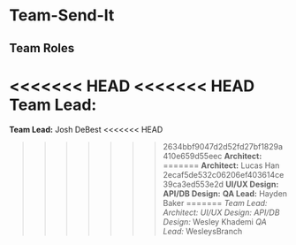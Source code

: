 # Team-Send-It

## Team Roles
<<<<<<< HEAD
<<<<<<< HEAD
**Team Lead:** 
=======
**Team Lead:** Josh DeBest
<<<<<<< HEAD
>>>>>>> 2634bbf9047d2d52fd27bf1829a410e659d55eec
**Architect:** 
=======
**Architect:** Lucas Han 
>>>>>>> 2ecaf5de532c06206ef403614ce39ca3ed553e2d
**UI/UX Design:** 
**API/DB Design:** 
**QA Lead:** Hayden Baker
=======
*Team Lead:* 
*Architect:* 
*UI/UX Design:* 
*API/DB Design:* Wesley Khademi
*QA Lead:* 
>>>>>>> WesleysBranch
